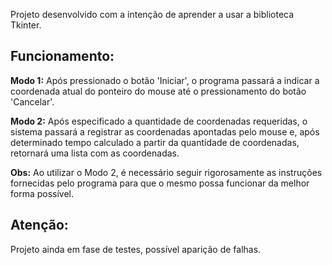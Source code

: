 Projeto desenvolvido com a intenção de aprender a usar a biblioteca Tkinter.

## Funcionamento:

**Modo 1:** Após pressionado o botão 'Iniciar', o programa passará a indicar a coordenada atual do ponteiro do mouse até o pressionamento do botão 'Cancelar'.

**Modo 2:** Após especificado a quantidade de coordenadas requeridas, o sistema passará a registrar as coordenadas apontadas pelo mouse e, após determinado tempo calculado a partir da quantidade de coordenadas, retornará uma lista com as coordenadas.

**Obs:** Ao utilizar o Modo 2, é necessário seguir rigorosamente as instruções fornecidas pelo programa para que o mesmo possa funcionar da melhor forma possível.

## Atenção:

Projeto ainda em fase de testes, possível aparição de falhas.